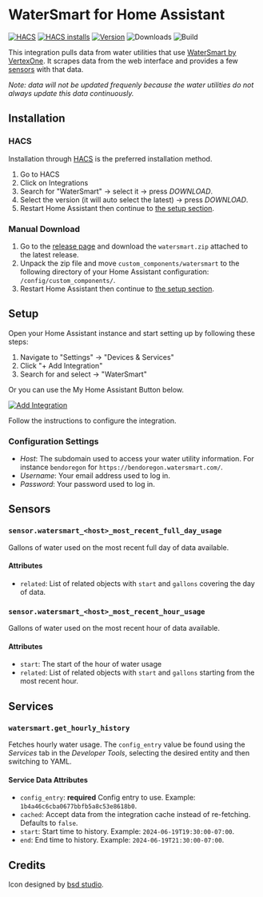 # WaterSmart for Home Assistant

[![HACS](https://img.shields.io/badge/default-grey?logo=homeassistantcommunitystore&logoColor=white)][hacs-repo]
[![HACS installs](https://img.shields.io/github/downloads/wbyoung/watersmart/latest/total?label=installs&color=blue)][hacs-repo]
[![Version](https://img.shields.io/github/v/release/wbyoung/watersmart)][releases]
![Downloads](https://img.shields.io/github/downloads/wbyoung/watersmart/total)
![Build](https://img.shields.io/github/actions/workflow/status/wbyoung/watersmart/pytest.yml
)

This integration pulls data from water utilities that use [WaterSmart by VertexOne][vertexone].
It scrapes data from the web interface and provides a few [sensors](#sensors) with that data.

_Note: data will not be updated frequenly because the water utilities do not always update
this data continuously._

## Installation

### HACS

Installation through [HACS][hacs] is the preferred installation method.

1. Go to HACS
1. Click on Integrations
1. Search for "WaterSmart" &rarr; select it &rarr; press _DOWNLOAD_.
1. Select the version (it will auto select the latest) &rarr; press _DOWNLOAD_.
1. Restart Home Assistant then continue to [the setup section](#setup).

### Manual Download

1. Go to the [release page][releases] and download the `watersmart.zip` attached
   to the latest release.
1. Unpack the zip file and move `custom_components/watersmart` to the following
   directory of your Home Assistant configuration: `/config/custom_components/`.
1. Restart Home Assistant then continue to [the setup section](#setup).

## Setup

Open your Home Assistant instance and start setting up by following these steps:

1. Navigate to "Settings" &rarr; "Devices & Services"
1. Click "+ Add Integration"
1. Search for and select &rarr; "WaterSmart"

Or you can use the My Home Assistant Button below.

[![Add Integration](https://my.home-assistant.io/badges/config_flow_start.svg)][config-flow-start]

Follow the instructions to configure the integration.

### Configuration Settings

* _Host_: The subdomain used to access your water utility information. For instance
  `bendoregon`  for `https://bendoregon.watersmart.com/`.
* _Username_: Your email address used to log in.
* _Password_: Your password used to log in.

## Sensors

### `sensor.watersmart_<host>_most_recent_full_day_usage`

Gallons of water used on the most recent full day of data available.

#### Attributes

* `related`: List of related objects with `start` and `gallons` covering the day of data.


### `sensor.watersmart_<host>_most_recent_hour_usage`

Gallons of water used on the most recent hour of data available.

#### Attributes

* `start`: The start of the hour of water usage
* `related`: List of related objects with `start` and `gallons` starting from the most recent
  hour.

## Services

### `watersmart.get_hourly_history`

Fetches hourly water usage. The `config_entry` value be found using the _Services_ tab in the _Developer Tools_, selecting the desired entity and then switching to YAML.

#### Service Data Attributes

* `config_entry`: **required** Config entry to use. Example: `1b4a46c6cba0677bbfb5a8c53e8618b0`.
* `cached`: Accept data from the integration cache instead of re-fetching. Defaults to `false`.
* `start`: Start time to history. Example: `2024-06-19T19:30:00-07:00`.
* `end`: End time to history. Example: `2024-06-19T21:30:00-07:00`.


## Credits

Icon designed by [bsd studio][bsd-attribution].

[bsd-attribution]: https://thenounproject.com/creator/nesterenko.ruslan
[config-flow-start]: https://my.home-assistant.io/redirect/config_flow_start/?domain=watersmart
[hacs]: https://hacs.xyz/
[hacs-repo]: https://github.com/hacs/integration
[releases]: https://github.com/wbyoung/watersmart/releases
[vertexone]: https://www.vertexone.net/
